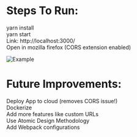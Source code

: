 # Steps To Run:
yarn install
<br/>
yarn start
<br/>
Link: http://localhost:3000/
<br />
Open in mozilla firefox (CORS extension enabled)

![Example](https://user-images.githubusercontent.com/34017612/118403065-51db4a00-b68a-11eb-860f-acc3b4f8a997.png)

# Future Improvements:
Deploy App to cloud (removes CORS issue!)
<br/>
Dockerize
<br/>
Add more features like custom URLs
<br/>
Use Atomic Design Methodology
<br/>
Add Webpack configurations
<br/>


